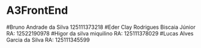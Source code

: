 ﻿# A3FrontEnd

#Bruno Andrade da Silva 125111373218
#Eder Clay Rodrigues Biscaia Júnior RA: 12522190978
#Higor da silva miquilino RA: 125111378029
#Lucas Alves Garcia da Silva RA: 125111345599
